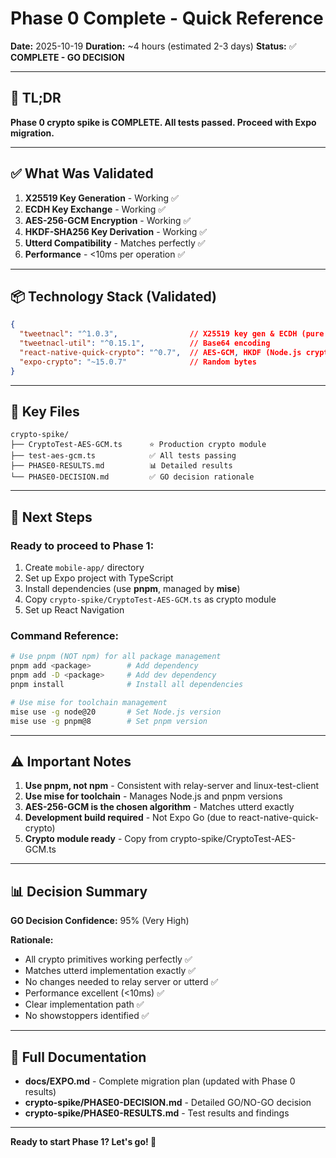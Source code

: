 # Phase 0 Complete - Quick Reference

**Date:** 2025-10-19
**Duration:** ~4 hours (estimated 2-3 days)
**Status:** ✅ **COMPLETE - GO DECISION**

---

## 🎉 TL;DR

**Phase 0 crypto spike is COMPLETE. All tests passed. Proceed with Expo migration.**

---

## ✅ What Was Validated

1. **X25519 Key Generation** - Working ✅
2. **ECDH Key Exchange** - Working ✅
3. **AES-256-GCM Encryption** - Working ✅
4. **HKDF-SHA256 Key Derivation** - Working ✅
5. **Utterd Compatibility** - Matches perfectly ✅
6. **Performance** - <10ms per operation ✅

---

## 📦 Technology Stack (Validated)

```json
{
  "tweetnacl": "^1.0.3",                // X25519 key gen & ECDH (pure JS)
  "tweetnacl-util": "^0.15.1",          // Base64 encoding
  "react-native-quick-crypto": "^0.7",  // AES-GCM, HKDF (Node.js crypto)
  "expo-crypto": "~15.0.7"              // Random bytes
}
```

---

## 📁 Key Files

```
crypto-spike/
├── CryptoTest-AES-GCM.ts      ⭐ Production crypto module
├── test-aes-gcm.ts            ✅ All tests passing
├── PHASE0-RESULTS.md          📊 Detailed results
└── PHASE0-DECISION.md         ✅ GO decision rationale
```

---

## 🚀 Next Steps

### Ready to proceed to Phase 1:
1. Create `mobile-app/` directory
2. Set up Expo project with TypeScript
3. Install dependencies (use **pnpm**, managed by **mise**)
4. Copy `crypto-spike/CryptoTest-AES-GCM.ts` as crypto module
5. Set up React Navigation

### Command Reference:

```bash
# Use pnpm (NOT npm) for all package management
pnpm add <package>        # Add dependency
pnpm add -D <package>     # Add dev dependency
pnpm install              # Install all dependencies

# Use mise for toolchain management
mise use -g node@20       # Set Node.js version
mise use -g pnpm@8        # Set pnpm version
```

---

## ⚠️ Important Notes

1. **Use pnpm, not npm** - Consistent with relay-server and linux-test-client
2. **Use mise for toolchain** - Manages Node.js and pnpm versions
3. **AES-256-GCM is the chosen algorithm** - Matches utterd exactly
4. **Development build required** - Not Expo Go (due to react-native-quick-crypto)
5. **Crypto module ready** - Copy from crypto-spike/CryptoTest-AES-GCM.ts

---

## 📊 Decision Summary

**GO Decision Confidence:** 95% (Very High)

**Rationale:**
- All crypto primitives working perfectly ✅
- Matches utterd implementation exactly ✅
- No changes needed to relay server or utterd ✅
- Performance excellent (<10ms) ✅
- Clear implementation path ✅
- No showstoppers identified ✅

---

## 📖 Full Documentation

- **docs/EXPO.md** - Complete migration plan (updated with Phase 0 results)
- **crypto-spike/PHASE0-DECISION.md** - Detailed GO/NO-GO decision
- **crypto-spike/PHASE0-RESULTS.md** - Test results and findings

---

**Ready to start Phase 1? Let's go! 🚀**

